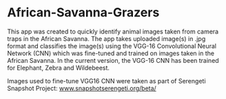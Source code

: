# African-Savanna-Grazers
This app was created to quickly identify animal images taken from camera traps in the African Savanna. The app takes uploaded image(s) in .jpg format and classifies the image(s) using the VGG-16 Convolutional Neural Network (CNN) which was fine-tuned and trained on images taken in the African Savanna. In the current version, the VGG-16 CNN has been trained for Elephant, Zebra and Wildebeest.

Images used to fine-tune VGG16 CNN were taken as part of Serengeti Snapshot Project: www.snapshotserengeti.org/beta/
